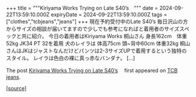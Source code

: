 +++
title = """Kiriyama Works Trying on Late S40’s　"""
date = 2024-09-22T13:59:10.000Z
expiryDate = 2024-09-22T13:59:10.000Z
tags = ["clothes","tcbjeans","jeans"]
+++
現在予約受付中のLate S40’s 毎日沢山の方からサイズの相談が届いてますので少しでも参考になればと着用者のサイズスペックと共に紹介。 今日の着用者はKiriyama Works 桐山さん 身長162cm　体重52kg JK34 PT 32を着用 犬のレイラは 体高75cm 頭~背中60cm 体重32kg 桐山さんはJKはジャストなんだけどパンツは2-3サイズUPで着用するという独特のスタイル。 レイラは色白の裸に真っ赤なバンダナ。 \[…\]

The post [Kiriyama Works Trying on Late S40’s](http://tcbjeans.com/2024/09/22/49214)　 first appeared on [TCB jeans](http://tcbjeans.com).

[[source]](http://tcbjeans.com/2024/09/22/49214)
